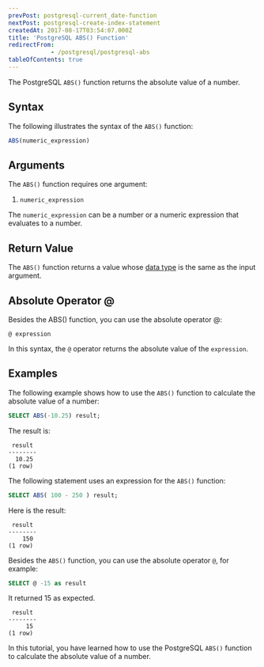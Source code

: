 ```yaml
---
prevPost: postgresql-current_date-function
nextPost: postgresql-create-index-statement
createdAt: 2017-08-17T03:54:07.000Z
title: 'PostgreSQL ABS() Function'
redirectFrom: 
            - /postgresql/postgresql-abs
tableOfContents: true
---
```



The PostgreSQL `ABS()` function returns the absolute value of a number.

## Syntax

The following illustrates the syntax of the `ABS()` function:

```sql
ABS(numeric_expression)
```

## Arguments

The `ABS()` function requires one argument:

1. `numeric_expression`

The `numeric_expression` can be a number or a numeric expression that evaluates to a number.

## Return Value

The `ABS()` function returns a value whose [data type](/postgresql/postgresql-time) is the same as the input argument.

## Absolute Operator @

Besides the ABS() function, you can use the absolute operator @:

```
@ expression
```

In this syntax, the `@` operator returns the absolute value of the `expression`.

## Examples

The following example shows how to use the `ABS()` function to calculate the absolute value of a number:

```sql
SELECT ABS(-10.25) result;
```

The result is:

```
 result
--------
  10.25
(1 row)
```

The following statement uses an expression for the `ABS()` function:

```sql
SELECT ABS( 100 - 250 ) result;
```

Here is the result:

```
 result
--------
    150
(1 row)
```

Besides the `ABS()` function, you can use the absolute operator `@`, for example:

```sql
SELECT @ -15 as result
```

It returned 15 as expected.

```
 result
--------
     15
(1 row)
```

In this tutorial, you have learned how to use the PostgreSQL `ABS()` function to calculate the absolute value of a number.
